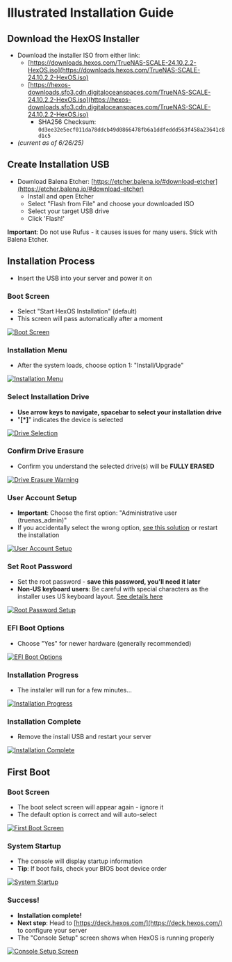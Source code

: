# Illustrated Installation Guide

## Download the HexOS Installer

-   Download the installer ISO from either link:
    -   [https://downloads.hexos.com/TrueNAS-SCALE-24.10.2.2-HexOS.iso](https://downloads.hexos.com/TrueNAS-SCALE-24.10.2.2-HexOS.iso)
    -   [https://hexos-downloads.sfo3.cdn.digitaloceanspaces.com/TrueNAS-SCALE-24.10.2.2-HexOS.iso](https://hexos-downloads.sfo3.cdn.digitaloceanspaces.com/TrueNAS-SCALE-24.10.2.2-HexOS.iso)
        -   SHA256 Checksum: `0d3ee32e5ecf011da78ddcb49d0866478fb6a1ddfeddd563f458a23641c8d1c5`
-   _(current as of 6/26/25)_

## Create Installation USB

-   Download Balena Etcher: [https://etcher.balena.io/#download-etcher](https://etcher.balena.io/#download-etcher)
    -   Install and open Etcher
    -   Select "Flash from File" and choose your downloaded ISO
    -   Select your target USB drive
    -   Click 'Flash!'

**Important**: Do not use Rufus - it causes issues for many users. Stick with Balena Etcher.

## Installation Process

-   Insert the USB into your server and power it on

### Boot Screen

-   Select "Start HexOS Installation" (default)
-   This screen will pass automatically after a moment

[![Boot Screen](https://hub.hexos.com/uploads/monthly_2024_11/Capture.PNG.68aa841b48189723e75377b4eae0e4f5.PNG)](https://hub.hexos.com/uploads/monthly_2024_11/Capture.PNG.68aa841b48189723e75377b4eae0e4f5.PNG "Enlarge image")

### Installation Menu

-   After the system loads, choose option 1: "Install/Upgrade"

[![Installation Menu](https://hub.hexos.com/uploads/monthly_2024_11/Capture2.PNG.0632104eaf1d3158bd759f4a8b595244.PNG)](https://hub.hexos.com/uploads/monthly_2024_11/Capture2.PNG.0632104eaf1d3158bd759f4a8b595244.PNG "Enlarge image")

### Select Installation Drive

-   **Use arrow keys to navigate, spacebar to select your installation drive**
-   "**[*]**" indicates the device is selected

[![Drive Selection](https://hub.hexos.com/uploads/monthly_2024_11/Capture3.PNG.8efa34d929a7a8dd6e148ebc17172509.PNG)](https://hub.hexos.com/uploads/monthly_2024_11/Capture3.PNG.8efa34d929a7a8dd6e148ebc17172509.PNG "Enlarge image")

### Confirm Drive Erasure

-   Confirm you understand the selected drive(s) will be **FULLY ERASED**

[![Drive Erasure Warning](https://hub.hexos.com/uploads/monthly_2024_11/Capture4.PNG.20de862b21fdbe599a413abfc6bc5db6.PNG)](https://hub.hexos.com/uploads/monthly_2024_11/Capture4.PNG.20de862b21fdbe599a413abfc6bc5db6.PNG "Enlarge image")

### User Account Setup

-   **Important**: Choose the first option: "Administrative user (truenas_admin)"
-   If you accidentally select the wrong option, [see this solution](https://hub.hexos.com/topic/103-illustrated-installation-guide-start-here/#findComment-1958) or restart the installation

[![User Account Setup](https://hub.hexos.com/uploads/monthly_2024_11/Capture5.PNG.f7af55f85dc45fff3932704006737410.PNG)](https://hub.hexos.com/uploads/monthly_2024_11/Capture5.PNG.f7af55f85dc45fff3932704006737410.PNG "Enlarge image")

### Set Root Password

-   Set the root password - **save this password, you'll need it later**
-   **Non-US keyboard users**: Be careful with special characters as the installer uses US keyboard layout. [See details here](https://hub.hexos.com/topic/103-illustrated-installation-guide-start-here/page/2/#findComment-8073)

[![Root Password Setup](https://hub.hexos.com/uploads/monthly_2024_11/Capture6.PNG.2757a99cb3d6eff2456fae08f5d8af22.PNG)](https://hub.hexos.com/uploads/monthly_2024_11/Capture6.PNG.2757a99cb3d6eff2456fae08f5d8af22.PNG "Enlarge image")

### EFI Boot Options

-   Choose "Yes" for newer hardware (generally recommended)

[![EFI Boot Options](https://hub.hexos.com/uploads/monthly_2024_11/Capture7.PNG.882149a9a6a418c51547772762cab939.PNG)](https://hub.hexos.com/uploads/monthly_2024_11/Capture7.PNG.882149a9a6a418c51547772762cab939.PNG "Enlarge image")

### Installation Progress

-   The installer will run for a few minutes...

[![Installation Progress](https://hub.hexos.com/uploads/monthly_2024_11/Capture8.PNG.415546fcc3c0eddfc6051012a28c8a7e.PNG)](https://hub.hexos.com/uploads/monthly_2024_11/Capture8.PNG.415546fcc3c0eddfc6051012a28c8a7e.PNG "Enlarge image")

### Installation Complete

-   Remove the install USB and restart your server

[![Installation Complete](https://hub.hexos.com/uploads/monthly_2024_11/Capture9.PNG.b01ff55fcd882a5612dd01b299807662.PNG)](https://hub.hexos.com/uploads/monthly_2024_11/Capture9.PNG.b01ff55fcd882a5612dd01b299807662.PNG "Enlarge image")

## First Boot

### Boot Screen

-   The boot select screen will appear again - ignore it
-   The default option is correct and will auto-select

[![First Boot Screen](https://hub.hexos.com/uploads/monthly_2024_11/Capture10.PNG.6dd4a02dcdb72261ad0857b5af351bb1.PNG)](https://hub.hexos.com/uploads/monthly_2024_11/Capture10.PNG.6dd4a02dcdb72261ad0857b5af351bb1.PNG "Enlarge image")

### System Startup

-   The console will display startup information
-   **Tip**: If boot fails, check your BIOS boot device order

[![System Startup](https://hub.hexos.com/uploads/monthly_2024_11/Capture11.thumb.PNG.6a43deaa983d715784365f338659d44c.PNG)](https://hub.hexos.com/uploads/monthly_2024_11/Capture11.PNG.8d234b71bdcd3fbbdd5ad5389338e67f.PNG)

### Success!

-   **Installation complete!**
-   **Next step**: Head to [https://deck.hexos.com/](https://deck.hexos.com/) to configure your server
-   The "Console Setup" screen shows when HexOS is running properly

[![Console Setup Screen](https://hub.hexos.com/uploads/monthly_2024_11/Capture12.thumb.PNG.44c581cd145b735c1ce98f591991f934.PNG)](https://hub.hexos.com/uploads/monthly_2024_11/Capture12.PNG.ad70047f68f85e17303c4c874af95fc1.PNG)